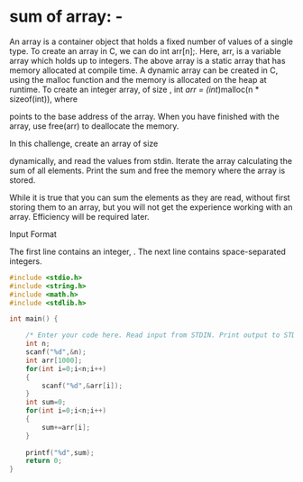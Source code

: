# sum of array: -
An array is a container object that holds a fixed number of values of a single type. To create an array in C, we can do int arr[n];. Here, arr, is a variable array which holds up to integers. The above array is a static array that has memory allocated at compile time. A dynamic array can be created in C, using the malloc function and the memory is allocated on the heap at runtime. To create an integer array, of size , int *arr = (int*)malloc(n * sizeof(int)), where

points to the base address of the array. When you have finished with the array, use free(arr) to deallocate the memory.

In this challenge, create an array of size

dynamically, and read the values from stdin. Iterate the array calculating the sum of all elements. Print the sum and free the memory where the array is stored.

While it is true that you can sum the elements as they are read, without first storing them to an array, but you will not get the experience working with an array. Efficiency will be required later.

Input Format

The first line contains an integer,
.
The next line contains space-separated integers.

```C
#include <stdio.h>
#include <string.h>
#include <math.h>
#include <stdlib.h>

int main() {

    /* Enter your code here. Read input from STDIN. Print output to STDOUT */  
    int n;
    scanf("%d",&n);
    int arr[1000];
    for(int i=0;i<n;i++)
    {
        scanf("%d",&arr[i]);
    }  
    int sum=0;
    for(int i=0;i<n;i++)
    {
        sum+=arr[i];
    }
    
    printf("%d",sum);
    return 0;
}
```

